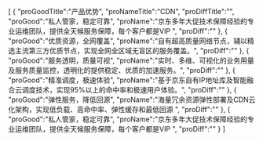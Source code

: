 [
	{
		"proGoodTitle":"产品优势",
		"proNameTitle":"CDN",
		"proDiffTitle":"",
		"proGood":"私人管家，稳定可靠",
		"proName":"京东多年大促技术保障经验的专业运维团队，提供全天候服务保障，每个客户都是VIP ",
		"proDiff":""
	},
	{
		"proGood":"优质资源，全网覆盖",
		"proName":"自有超高质量网络节点，辅以精选主流第三方优质节点，实现全网全区域无盲区的服务覆盖。",
		"proDiff":""
	},
	{
		"proGood":"服务透明，质量可视",
		"proName":"实时、多维、可视化的业务用量及服务质量监控，透明化的提供稳定、优质的加速服务。",
		"proDiff":""
	},
	{
		"proGood":"精准调度，极速体验",
		"proName":"基于京东自有IP地址库及智能融合云调度技术，实现95%以上的命中率和极速用户体验。",
		"proDiff":""
	},
	{
		"proGood":"弹性服务，降低回源",
		"proName":"海量冗余资源弹性部署及CDN云化架构，实现低负载、高命中率、弹性缓存和最低回源 ",
		"proDiff":""
	},
	{
		"proGood":"私人管家，稳定可靠",
		"proName":"京东多年大促技术保障经验的专业运维团队，提供全天候服务保障，每个客户都是VIP ",
		"proDiff":""
	}
]